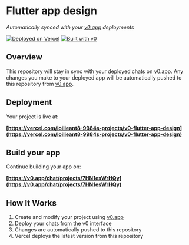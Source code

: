 # Flutter app design

*Automatically synced with your [v0.app](https://v0.app) deployments*

[![Deployed on Vercel](https://img.shields.io/badge/Deployed%20on-Vercel-black?style=for-the-badge&logo=vercel)](https://vercel.com/loilieant8-9984s-projects/v0-flutter-app-design)
[![Built with v0](https://img.shields.io/badge/Built%20with-v0.app-black?style=for-the-badge)](https://v0.app/chat/projects/7HN1esWrHQy)

## Overview

This repository will stay in sync with your deployed chats on [v0.app](https://v0.app).
Any changes you make to your deployed app will be automatically pushed to this repository from [v0.app](https://v0.app).

## Deployment

Your project is live at:

**[https://vercel.com/loilieant8-9984s-projects/v0-flutter-app-design](https://vercel.com/loilieant8-9984s-projects/v0-flutter-app-design)**

## Build your app

Continue building your app on:

**[https://v0.app/chat/projects/7HN1esWrHQy](https://v0.app/chat/projects/7HN1esWrHQy)**

## How It Works

1. Create and modify your project using [v0.app](https://v0.app)
2. Deploy your chats from the v0 interface
3. Changes are automatically pushed to this repository
4. Vercel deploys the latest version from this repository
